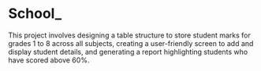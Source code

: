 # School_
This project involves designing a table structure to store student marks for grades 1 to 8 across all subjects, creating a user-friendly screen to add and display student details, and generating a report highlighting students who have scored above 60%.
